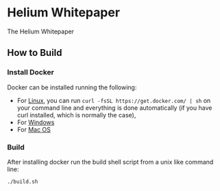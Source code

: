 # Helium Whitepaper
The Helium Whitepaper

## How to Build

### Install Docker

Docker can be installed running the following:

* For [Linux](https://docs.docker.com/linux/step_one/), you can run
  `curl -fsSL https://get.docker.com/ | sh` on your command line and
  everything is done automatically (if you have curl installed, which
  is normally the case),
* For [Windows](https://docs.docker.com/windows/step_one/)
* For [Mac OS](https://docs.docker.com/mac/step_one/)

### Build

After installing docker run the build shell script from a unix like command line:

```
./build.sh
```
